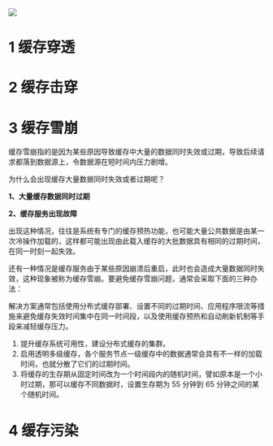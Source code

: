 ![](https://javayong.cn/pics/cache/cacherisk.png)

# 1 缓存穿透



















# 2 缓存击穿





















# 3 缓存雪崩

缓存雪崩指的是因为某些原因导致缓存中大量的数据同时失效或过期，导致后续请求都落到数据源上，令数据源在短时间内压力剧增。

为什么会出现缓存大量数据同时失效或者过期呢？

**1、大量缓存数据同时过期**

















**2、缓存服务出现故障**

出现这种情况，往往是系统有专门的缓存预热功能，也可能大量公共数据是由某一次冷操作加载的，这样都可能出现由此载入缓存的大批数据具有相同的过期时间，在同一时刻一起失效。

还有一种情况是缓存服务由于某些原因崩溃后重启，此时也会造成大量数据同时失效，这种现象被称为缓存雪崩。要避免缓存雪崩问题，通常会采取下面的三种办法：

解决方案通常包括使用分布式缓存部署、设置不同的过期时间、应用程序限流等措施来避免缓存失效时间集中在同一时间段，以及使用缓存预热和自动刷新机制等手段来减轻缓存压力。

1. 提升缓存系统可用性，建设分布式缓存的集群。
2. 启用透明多级缓存，各个服务节点一级缓存中的数据通常会具有不一样的加载时间，也就分散了它们的过期时间。
3. 将缓存的生存期从固定时间改为一个时间段内的随机时间，譬如原本是一个小时过期，那可以缓存不同数据时，设置生存期为 55 分钟到 65 分钟之间的某个随机时间。

# 4 缓存污染





